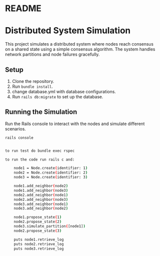 # README

# Distributed System Simulation

This project simulates a distributed system where nodes reach consensus on a shared state using a simple consensus algorithm. The system handles network partitions and node failures gracefully.

## Setup

1. Clone the repository.
2. Run `bundle install`.
3. change database.yml with database configurations.
4. Run `rails db:migrate` to set up the database.

## Running the Simulation

Run the Rails console to interact with the nodes and simulate different scenarios.

```bash
rails console


to run test do bundle exec rspec

to run the code run rails c and:

    node1 = Node.create(identifier: 1)
    node2 = Node.create(identifier: 2)
    node3 = Node.create(identifier: 3)

    node1.add_neighbor(node2)
    node1.add_neighbor(node3)
    node2.add_neighbor(node1)
    node2.add_neighbor(node3)
    node3.add_neighbor(node1)
    node3.add_neighbor(node2)

    node1.propose_state(1)
    node2.propose_state(2)
    node3.simulate_partition([node1])
    node2.propose_state(3)

    puts node1.retrieve_log
    puts node2.retrieve_log
    puts node3.retrieve_log


